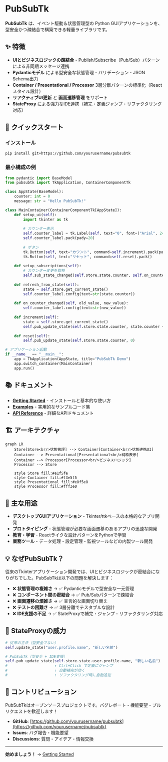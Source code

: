 # PubSubTk

**PubSubTk** は、イベント駆動＆状態管理型の Python GUIアプリケーションを、型安全かつ疎結合で構築できる軽量ライブラリです。

## ✨ 特徴

- **UIとビジネスロジックの疎結合** - Publish/Subscribe（Pub/Sub）パターンによる非同期メッセージ連携
- **Pydanticモデル** による型安全な状態管理・バリデーション・JSON Schema出力
- **Container / Presentational / Processor** 3層分離パターンの標準化（Reactスタイル設計）
- **リアクティブUI更新** と **画面遷移管理** をサポート
- **StateProxy** による強力なIDE連携（補完・定義ジャンプ・リファクタリング対応）

## 🚀 クイックスタート

### インストール

```bash
pip install git+https://github.com/yourusername/pubsubtk
```

### 最小構成の例

```python
from pydantic import BaseModel
from pubsubtk import TkApplication, ContainerComponentTk

class AppState(BaseModel):
    counter: int = 0
    message: str = "Hello PubSubTk!"

class MainContainer(ContainerComponentTk[AppState]):
    def setup_ui(self):
        import tkinter as tk
        
        # カウンター表示
        self.counter_label = tk.Label(self, text="0", font=("Arial", 24))
        self.counter_label.pack(pady=20)
        
        # ボタン
        tk.Button(self, text="カウント", command=self.increment).pack(pady=10)
        tk.Button(self, text="リセット", command=self.reset).pack()
    
    def setup_subscriptions(self):
        # カウンター変更を監視
        self.sub_state_changed(self.store.state.counter, self.on_counter_changed)
    
    def refresh_from_state(self):
        state = self.store.get_current_state()
        self.counter_label.config(text=str(state.counter))
    
    def on_counter_changed(self, old_value, new_value):
        self.counter_label.config(text=str(new_value))
    
    def increment(self):
        state = self.store.get_current_state()
        self.pub_update_state(self.store.state.counter, state.counter + 1)
    
    def reset(self):
        self.pub_update_state(self.store.state.counter, 0)

# アプリケーション起動
if __name__ == "__main__":
    app = TkApplication(AppState, title="PubSubTk Demo")
    app.switch_container(MainContainer)
    app.run()
```

## 📚 ドキュメント

- **[Getting Started](getting-started.md)** - インストールと基本的な使い方
- **[Examples](examples.md)** - 実用的なサンプルコード集
- **[API Reference](api/)** - 詳細なAPIドキュメント

## 🏗️ アーキテクチャ

```mermaid
graph LR
    Store[Store<br/>状態管理] --> Container[Container<br/>状態連携UI]
    Container --> Presentational[Presentational<br/>純粋表示]
    Container --> Processor[Processor<br/>ビジネスロジック]
    Processor --> Store
    
    style Store fill:#e1f5fe
    style Container fill:#f3e5f5
    style Presentational fill:#e8f5e8
    style Processor fill:#fff3e0
```

## 🎯 主な用途

- **デスクトップGUIアプリケーション** - Tkinter/ttkベースの本格的なアプリ開発
- **プロトタイピング** - 状態管理が必要な画面遷移のあるアプリの迅速な開発
- **教育・学習** - Reactライクな設計パターンをPythonで学習
- **業務ツール** - データ処理・設定管理・監視ツールなどの内製ツール開発

## 💡 なぜPubSubTk？

従来のTkinterアプリケーション開発では、UIとビジネスロジックが密結合になりがちでした。PubSubTkは以下の問題を解決します：

- ❌ **状態管理の複雑さ** → ✅ Pydanticモデルで型安全な一元管理
- ❌ **コンポーネント間の密結合** → ✅ Pub/Subパターンで疎結合
- ❌ **画面遷移の煩雑さ** → ✅ 宣言的な画面切り替え
- ❌ **テストの困難さ** → ✅ 3層分離でテスタブルな設計
- ❌ **IDE支援の不足** → ✅ StateProxyで補完・ジャンプ・リファクタリング対応

## 🌟 StateProxyの威力

```python
# 従来の方法（型安全でない）
self.update_state("user.profile.name", "新しい名前")

# PubSubTk（型安全 + IDE支援）
self.pub_update_state(self.store.state.user.profile.name, "新しい名前")
#                     ↑ Ctrl+Click で定義にジャンプ
#                     ↑ 自動補完が効く
#                     ↑ リファクタリング時に自動追従
```

## 🤝 コントリビューション

PubSubTkはオープンソースプロジェクトです。バグレポート・機能要望・プルリクエストを歓迎します！

- **GitHub**: [https://github.com/yourusername/pubsubtk](https://github.com/yourusername/pubsubtk)
- **Issues**: バグ報告・機能要望
- **Discussions**: 質問・アイデア・情報交換

---

**始めましょう！** → [Getting Started](getting-started.md)
